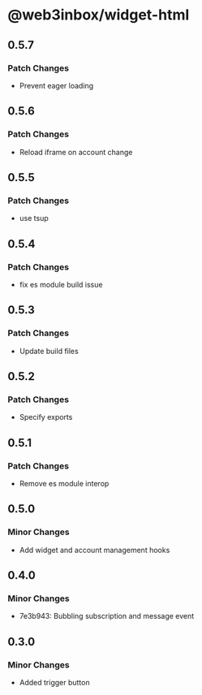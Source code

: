 # @web3inbox/widget-html

## 0.5.7

### Patch Changes

- Prevent eager loading

## 0.5.6

### Patch Changes

- Reload iframe on account change

## 0.5.5

### Patch Changes

- use tsup

## 0.5.4

### Patch Changes

- fix es module build issue

## 0.5.3

### Patch Changes

- Update build files

## 0.5.2

### Patch Changes

- Specify exports

## 0.5.1

### Patch Changes

- Remove es module interop

## 0.5.0

### Minor Changes

- Add widget and account management hooks

## 0.4.0

### Minor Changes

- 7e3b943: Bubbling subscription and message event

## 0.3.0

### Minor Changes

- Added trigger button
